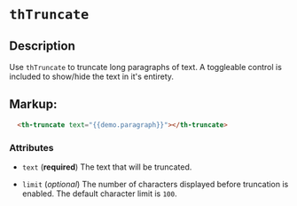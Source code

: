 # `thTruncate`

## Description

Use `thTruncate` to truncate long paragraphs of text. A toggleable control is included to show/hide the text in it's entirety.

## Markup:

```html
  <th-truncate text="{{demo.paragraph}}"></th-truncate>
```

### Attributes

* `text` (**required**) The text that will be truncated.

* `limit` (*optional*) The number of characters displayed before truncation is
  enabled. The default character limit is `100`.
